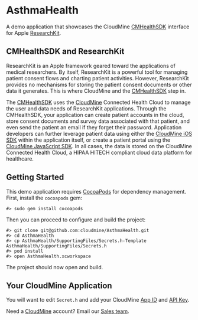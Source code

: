# AsthmaHealth

A demo application that showcases the CloudMine [CMHealthSDK](https://github.com/cloudmine/CMHealthSDK) interface for Apple [ResearchKit](http://http://researchkit.org/).


## CMHealthSDK and ResearchKit

ResearchKit is an Apple framework geared toward the applications of medical researchers.  By itself, ResearchKit is a powerful tool for managing patient consent flows and charting patient activities.  However, ResearchKit provides no mechanisms for storing the patient consent documents or other data it generates.  This is where CloudMine and the [CMHealthSDK](https://github.com/cloudmine/CMHealthSDK) step in.

The [CMHealthSDK](https://github.com/cloudmine/CMHealthSDK) uses the [CloudMine](https://cloudmineinc.com) Connected Health Cloud to manage the user and data needs of ResearchKit applications.  Through the CMHealthSDK, your application can create patient accounts in the cloud, store consent documents and survey data associated with that patient, and even send the patient an email if they forget their password.  Application developers can further leverage patient data using either the [CloudMine iOS SDK](https://cloudmine.io/docs/#/ios) within the application itself, or create a patient portal using the [CloudMine JavaScript SDK](https://cloudmine.io/docs/#/javascript).  In all cases, the data is stored on the CloudMine Connected Health Cloud, a HIPAA HITECH compliant cloud data platform for healthcare.


## Getting Started

This demo application requires [CocoaPods](https://cocoapods.org/) for dependency management.  First, install the `cocoapods` gem:

```
#> sudo gem install cocoapods
```

Then you can proceed to configure and build the project:

```
#> git clone git@github.com:cloudmine/AsthmaHealth.git
#> cd AsthmaHealth
#> cp AsthmaHealth/SupportingFiles/Secrets.h-Template AsthmaHealth/SupportingFiles/Secrets.h
#> pod install
#> open AsthmaHealth.xcworkspace
```

The project should now open and build.


## Your CloudMine Application

You will want to edit `Secret.h` and add your CloudMine [App ID](https://cloudmine.io/docs/#/getting_started#welcome-to-cloudmine) and [API Key](https://cloudmine.io/docs/#/data_security).

Need a [CloudMine](https://cloudmineinc.com) account?  Email our [Sales team](mailto:sales@cloudmineinc.com).
